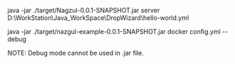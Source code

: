 java -jar ./target/Nagzul-0.0.1-SNAPSHOT.jar server D:\WorkStation\Java_WorkSpace\DropWizard\hello-world.yml

java -jar ./target/nazgul-example-0.0.1-SNAPSHOT.jar docker config.yml --debug

NOTE: Debug mode cannot be used in .jar file.
